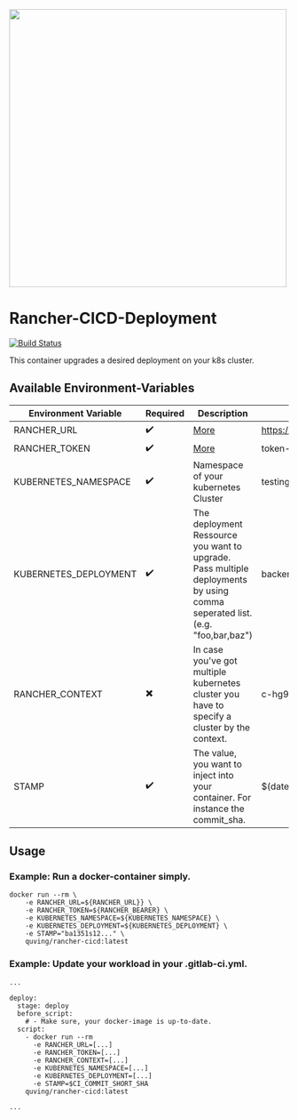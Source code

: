 <img src="https://i.imgur.com/Sv1Oqiu.png" width="500"/>

# Rancher-CICD-Deployment
[![Build Status](https://drone.quving.com/api/badges/Quving/rancher-cicd/status.svg)](https://drone.quving.com/Quving/rancher-cicd)

This container upgrades a desired deployment on your k8s cluster.

## Available Environment-Variables
| Environment Variable  | Required | Description | Example |
|---------------------- |----------|-------------|---|
| RANCHER_URL           |  :heavy_check_mark:        | [More](https://rancher.com/docs/rancher/v2.x/en/cli/#cli-authentication)          | https://rancher.example.com/v3 |
| RANCHER_TOKEN         |  :heavy_check_mark:        | [More](https://rancher.com/docs/rancher/v2.x/en/cli/#cli-authentication)          |  token-8rhz5:jnpc...l74d |
| KUBERNETES_NAMESPACE  |  :heavy_check_mark:        |  Namespace of your kubernetes Cluster                                             |  testing |   |
| KUBERNETES_DEPLOYMENT |  :heavy_check_mark:        | The deployment Ressource you want to upgrade. Pass multiple deployments by using comma seperated list. (e.g. "foo,bar,baz") | backend-api, nginx-web  |   |
| RANCHER_CONTEXT       |  :heavy_multiplication_x:  | In case you've got multiple kubernetes cluster you have to specify a cluster by the context.  |  c-hg9ng:p-49nnp |   |
| STAMP                 |  :heavy_check_mark:        | The value, you want to inject into your container. For instance the commit_sha.   | $(date) |   |

## Usage
### Example: Run a docker-container simply.
```
docker run --rm \
    -e RANCHER_URL=${RANCHER_URL}} \
    -e RANCHER_TOKEN=${RANCHER_BEARER} \
    -e KUBERNETES_NAMESPACE=${KUBERNETES_NAMESPACE} \
    -e KUBERNETES_DEPLOYMENT=${KUBERNETES_DEPLOYMENT} \
    -e STAMP="ba1351s12..." \
    quving/rancher-cicd:latest
```


### Example: Update your workload in your .gitlab-ci.yml.

```
...

deploy:
  stage: deploy
  before_script:
    # - Make sure, your docker-image is up-to-date.
  script:
    - docker run --rm
      -e RANCHER_URL=[...]
      -e RANCHER_TOKEN=[...]
      -e RANCHER_CONTEXT=[...]
      -e KUBERNETES_NAMESPACE=[...]
      -e KUBERNETES_DEPLOYMENT=[...]
      -e STAMP=$CI_COMMIT_SHORT_SHA
    quving/rancher-cicd:latest

...
```
